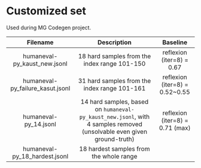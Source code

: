 # Customized set

Used during MG Codegen project.

| Filename | Description | Baseline |
|:---:|:---:|:---:|
| humaneval-py_kaust_new.jsonl | 18 hard samples from the index range 101-150 | reflexion (iter=8) = 0.67 |
| humaneval-py_failure_kasut.jsonl | 31 hard samples from the index range 101-161 | reflexion (iter=8) = 0.52~0.55 |
| humaneval-py_14.jsonl | 14 hard samples, based on `humaneval-py_kaust_new.jsonl`, with 4 samples removed (unsolvable even given ground-truth) | reflexion (iter=8) = 0.71 (max)|
| humaneval-py_18_hardest.jsonl | 18 hardest samples from the whole range | |
